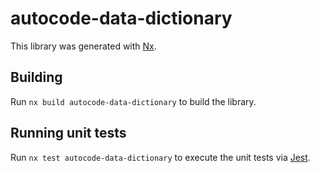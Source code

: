 # autocode-data-dictionary

This library was generated with [Nx](https://nx.dev).

## Building

Run `nx build autocode-data-dictionary` to build the library.

## Running unit tests

Run `nx test autocode-data-dictionary` to execute the unit tests via [Jest](https://jestjs.io).
